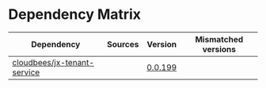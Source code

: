 # Dependency Matrix

Dependency | Sources | Version | Mismatched versions
---------- | ------- | ------- | -------------------
[cloudbees/jx-tenant-service](https://github.com/cloudbees/jx-tenant-service) |  | [0.0.199](https://github.com/cloudbees/jx-tenant-service/releases/tag/v0.0.199) | 
